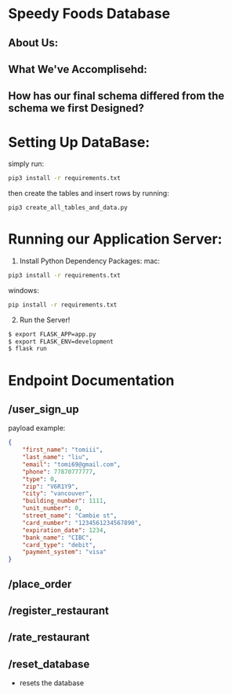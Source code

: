 # Speedy Foods Database

## About Us:


## What We've Accomplisehd:

## How has our final schema differed from the schema we first Designed?


# Setting Up DataBase:
simply run: 
``` bash
pip3 install -r requirements.txt
```

then create the tables and insert rows by running:
``` bash
pip3 create_all_tables_and_data.py
```


# Running our Application Server:
1. Install Python Dependency Packages:
mac:
``` bash
pip3 install -r requirements.txt
```


windows:
``` bash
pip install -r requirements.txt
```

2. Run the Server!
``` bash
$ export FLASK_APP=app.py
$ export FLASK_ENV=development
$ flask run
```


# 


# Endpoint Documentation

## /user_sign_up
payload example:
``` json
{
    "first_name": "tomiii",
    "last_name": "liu",
    "email": "tomi69@gmail.com",
    "phone": 77870777777,
    "type": 0,
    "zip": "V6R1Y9",
    "city": "vancouver",
    "building_number": 1111, 
    "unit_number": 0,
    "street_name": "Cambie st",
    "card_number": "1234561234567890",
    "expiration_date": 1234,
    "bank_name": "CIBC",
    "card_type": "debit",
    "payment_system": "visa"
}

```
## /place_order

## /register_restaurant

## /rate_restaurant

## /reset_database
- resets the database